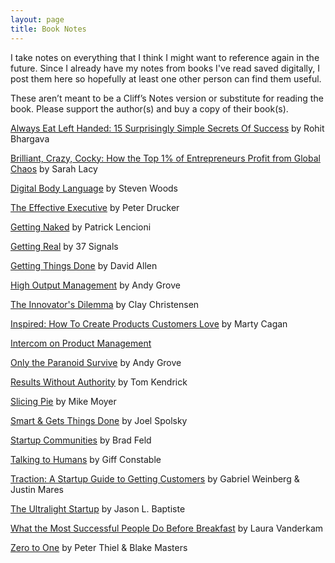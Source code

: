 ```yaml
---
layout: page
title: Book Notes
---
```


I take notes on everything that I think I might want to reference again in the future. Since I already have my notes from books I've read saved digitally, I post them here so hopefully at least one other person can find them useful.

These aren’t meant to be a Cliff’s Notes version or substitute for reading the book. Please support the author(s) and buy a copy of their book(s).

[Always Eat Left Handed: 15 Surprisingly Simple Secrets Of Success](/always-eat-left-handed/) by Rohit Bhargava

[Brilliant, Crazy, Cocky: How the Top 1% of Entrepreneurs Profit from Global Chaos](/brilliant-crazy-cocky) by Sarah Lacy

[Digital Body Language](/digital-body-language/) by Steven Woods

[The Effective Executive](/effective-executive/) by Peter Drucker

[Getting Naked](/getting-naked/) by Patrick Lencioni

[Getting Real](/getting-real) by 37 Signals

[Getting Things Done](/getting-things-done/) by David Allen

[High Output Management](/high-output-management/) by Andy Grove

[The Innovator's Dilemma](/innovators-dilemma/) by Clay Christensen

[Inspired: How To Create Products Customers Love](/inspired/) by Marty Cagan

[Intercom on Product Management](/intercom-product-management/)

[Only the Paranoid Survive](/only-the-paranoid-survive/) by Andy Grove

[Results Without Authority](/results-without-authority/) by Tom Kendrick

[Slicing Pie](/slicing-pie/) by Mike Moyer

[Smart & Gets Things Done](/smart-and-gets-things-done/) by Joel Spolsky

[Startup Communities](/startup-communities/) by Brad Feld

[Talking to Humans](/talking-to-humans/) by Giff Constable

[Traction: A Startup Guide to Getting Customers](/traction/) by Gabriel Weinberg & Justin Mares

[The Ultralight Startup](/ultralight-startup/) by Jason L. Baptiste

[What the Most Successful People Do Before Breakfast](/success-before-breakfast/) by Laura Vanderkam

[Zero to One](/zero-to-one/) by Peter Thiel & Blake Masters
